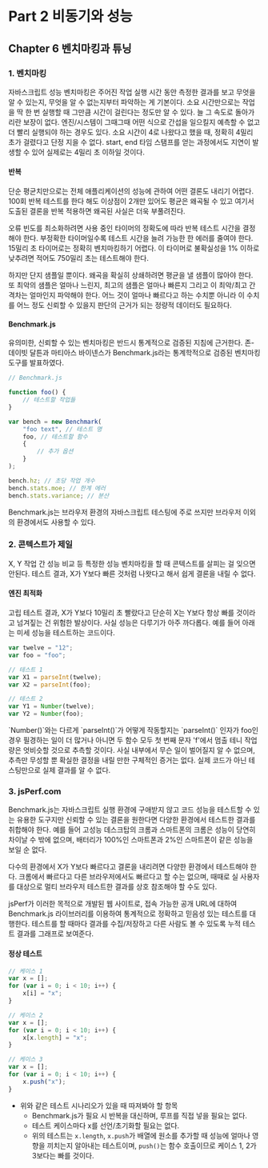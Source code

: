 # Part 2 비동기와 성능

## Chapter 6 벤치마킹과 튜닝

### 1. 벤치마킹

<p>
    자바스크립트 성능 벤치마킹은 주어진 작업 실행 시간 동안 측정한 결과를 보고 무엇을 알 수 있는지, 무엇을 알 수 없는지부터 파악하는 게 기본이다. 소요 시간만으로는 작업을 딱 한 번 실행할 때 그만큼 시간이 걸린다는 정도만 알 수 있다. 늘 그 속도로 돌아가리란 보장이 없다. 엔진/시스템이 그때그때 어떤 식으로 간섭을 일으킬지 예측할 수 없고 더 빨리 실행되야 하는 경우도 있다. 소요 시간이 4로 나왔다고 했을 때, 정확히 4밀리 초가 걸렸다고 단정 지을 수 없다. start, end 타임 스탬프를 얻는 과정에서도 지연이 발생할 수 있어 실제로는 4밀리 초 이하일 것이다.
</p>

#### 반복

<p>
    단순 평균치만으로는 전체 애플리케이션의 성능에 관하여 어떤 결론도 내리기 어렵다. 100회 반복 테스트를 한다 해도 이상점이 2개만 있어도 평균은 왜곡될 수 있고 여기서 도출된 결론을 반복 적용하면 왜곡된 사실은 더욱 부풀려진다.
</p>

<p>
    오류 빈도를 최소화하려면 사용 중인 타이머의 정확도에 따라 반복 테스트 시간을 결정해야 한다. 부정확한 타이머일수록 테스트 시간을 늘려 가능한 한 에러를 줄여야 한다. 15밀리 초 타이머로는 정확히 벤치마킹하기 어렵다. 이 타이머로 불확실성을 1% 이하로 낮추려면 적어도 750밀리 초는 테스트해야 한다.
</p>

<p>
    하지만 단지 샘플일 뿐이다. 왜곡을 확실히 상쇄하려면 평균을 낼 샘플이 많아야 한다. 또 최악의 샘플은 얼마나 느린지, 최고의 샘플은 얼마나 빠른지 그리고 이 최악/최고 간 격차는 얼마인지 파악해야 한다. 어느 것이 얼마나 빠르다고 하는 수치뿐 아니라 이 수치를 어느 정도 신뢰할 수 있을지 판단의 근거가 되는 정량적 데이터도 필요하다.
</p>

#### Benchmark.js

<p>
    유의미한, 신뢰할 수 있는 벤치마킹은 반드시 통계적으로 검증된 지침에 근거한다. 존-데이빗 달튼과 마티아스 바이넨스가 Benchmark.js라는 통계학적으로 검증된 벤치마킹 도구를 발표하였다.
</p>

```javascript
// Benchmark.js

function foo() {
    // 테스트할 작업들
}

var bench = new Benchmark(
    "foo text", // 테스트 명
    foo, // 테스트할 함수
    {
        // 추가 옵션
    }
);

bench.hz; // 초당 작업 개수
bench.stats.moe; // 한계 에러
bench.stats.variance; // 분산
```

<p>
    Benchmark.js는 브라우저 환경의 자바스크립트 테스팅에 주로 쓰지만 브라우저 이외의 환경에서도 사용할 수 있다.
</p>

### 2. 콘텍스트가 제일

<p>
    X, Y 작업 간 성능 비교 등 특정한 성능 벤치마킹을 할 때 콘텍스트를 살피는 걸 잊으면 안된다. 테스트 결과, X가 Y보다 빠른 것처럼 나왓다고 해서 쉽게 결론을 내릴 수 없다.
</p>

#### 엔진 최적화

<p>
    고립 테스트 결과, X가 Y보다 10밀리 초 빨랐다고 단순히 X는 Y보다 항상 빠를 것이라고 넘겨짚는 건 위험한 발상이다. 사실 성능은 다루기가 아주 까다롭다. 예를 들어 아래는 미세 성능을 테스트하는 코드이다.
</p>

```javascript
var twelve = "12";
var foo = "foo";

// 테스트 1
var X1 = parseInt(twelve);
var X2 = parseInt(foo);

// 테스트 2
var Y1 = Number(twelve);
var Y2 = Number(foo);
```

<p>
    `Number()`와는 다르게 `parseInt()`가 어떻게 작동할지는 `parseInt()` 인자가 foo인 경우 필경하는 일이 더 많거나 아니면 두 함수 모두 첫 번째 문자 'f'에서 멈출 테니 작업량은 엇비슷할 것으로 추측할 것이다. 사실 내부에서 무슨 일이 벌어질지 알 수 없으며, 추측만 무성할 뿐 확실한 결정을 내릴 만한 구체적인 증거는 없다. 실제 코드가 아닌 테스팅만으로 실제 결과를 알 수 없다.
</p>

### 3. jsPerf.com

<p>
    Benchmark.js는 자바스크립트 실행 환경에 구애받지 않고 코드 성능을 테스트할 수 있는 유용한 도구지만 신뢰할 수 있는 결론을 원한다면 다양한 환경에서 테스트한 결과를 취합해야 한다. 예를 들어 고성능 데스크탑의 크롬과 스마트폰의 크롬은 성능이 당연히 차이날 수 밖에 없으며, 배터리가 100%인 스마트폰과 2%인 스마트폰이 같은 성능을 보일 순 없다.
</p>

<p>
    다수의 환경에서 X가 Y보다 빠르다고 결론을 내리려면 다양한 환경에서 테스트해야 한다. 크롬에서 빠르다고 다른 브라우저에서도 빠르다고 할 수는 없으며, 때때로 실 사용자를 대상으로 멀티 브라우저 테스트한 결과를 상호 참조해야 할 수도 있다.
</p>

<p>
    jsPerf가 이러한 목적으로 개발된 웹 사이트로, 접속 가능한 공개 URL에 대하여 Benchmark.js 라이브러리를 이용하여 통계적으로 정확하고 믿음성 있는 테스트를 대행한다. 테스트를 할 때마다 결과를 수집/저장하고 다른 사람도 볼 수 있도록 누적 테스트 결과를 그래프로 보여준다.
</p>

#### 정상 테스트

```javascript
// 케이스 1
var x = [];
for (var i = 0; i < 10; i++) {
    x[i] = "x";
}

// 케이스 2
var x = [];
for (var i = 0; i < 10; i++) {
    x[x.length] = "x";
}

// 케이스 3
var x = [];
for (var i = 0; i < 10; i++) {
    x.push("x");
}
```

- 위와 같은 테스트 시나리오가 있을 때 따져봐야 할 항목
  - Benchmark.js가 필요 시 반복을 대신하며, 루프를 직접 넣을 필요는 없다.
  - 테스트 케이스마다 x를 선언/초기화할 필요는 없다.
  - 위의 테스트는 `x.length`, `x.push`가 배열에 원소를 추가할 때 성능에 얼마나 영향을 끼치는지 알아내는 테스트이며, `push()`는 함수 호출이므로 케이스 1, 2가 3보다는 빠를 것이다.
